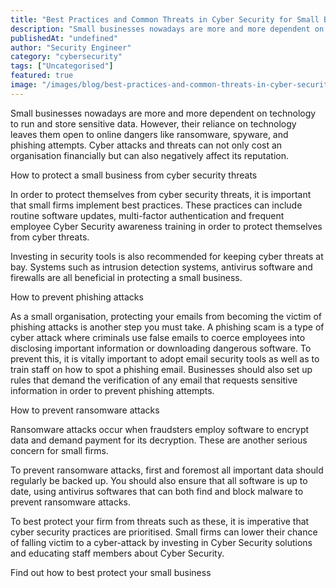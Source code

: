 ```yaml
---
title: "Best Practices and Common Threats in Cyber Security for Small Businesses"
description: "Small businesses nowadays are more and more dependent on technology to run and store sensitive data. However, their reliance on technology leaves them open to o..."
publishedAt: "undefined"
author: "Security Engineer"
category: "cybersecurity"
tags: ["Uncategorised"]
featured: true
image: "/images/blog/best-practices-and-common-threats-in-cyber-security-for-small-businesses-featured.jpeg"
---
```


Small businesses nowadays are more and more dependent on technology to run and store sensitive data. However, their reliance on technology leaves them open to online dangers like ransomware, spyware, and phishing attempts. Cyber attacks and threats can not only cost an organisation financially but can also negatively affect its reputation.

How to protect a small business from cyber security threats

In order to protect themselves from cyber security threats, it is important that small firms implement best practices. These practices can include routine software updates, multi-factor authentication and frequent employee Cyber Security awareness training in order to protect themselves from cyber threats.

Investing in security tools is also recommended for keeping cyber threats at bay. Systems such as intrusion detection systems, antivirus software and firewalls are all beneficial in protecting a small business.

How to prevent phishing attacks

As a small organisation, protecting your emails from becoming the victim of phishing attacks is another step you must take. A phishing scam is a type of cyber attack where criminals use false emails to coerce employees into disclosing important information or downloading dangerous software. To prevent this, it is vitally important to adopt email security tools as well as to train staff on how to spot a phishing email. Businesses should also set up rules that demand the verification of any email that requests sensitive information in order to prevent phishing attempts.

How to prevent ransomware attacks

Ransomware attacks occur when fraudsters employ software to encrypt data and demand payment for its decryption. These are another serious concern for small firms. 

To prevent ransomware attacks, first and foremost all important data should regularly be backed up. You should also ensure that all software is up to date, using antivirus softwares that can both find and block malware to prevent ransomware attacks. 

To best protect your firm from threats such as these, it is imperative that cyber security practices are prioritised. Small firms can lower their chance of falling victim to a cyber-attack by investing in Cyber Security solutions and educating staff members about Cyber Security.

Find out how to best protect your small business

